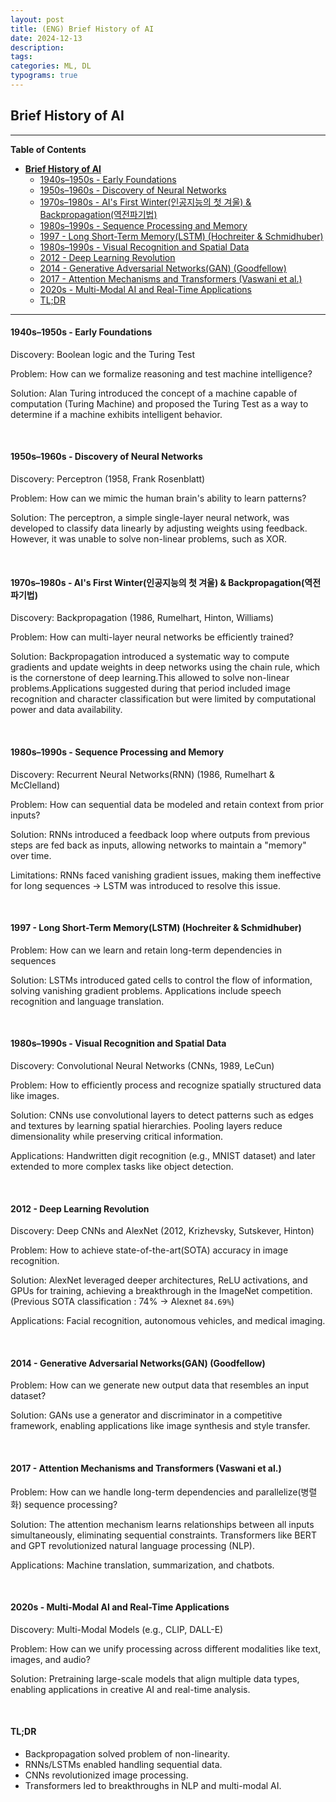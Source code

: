 ```yaml
---
layout: post
title: (ENG) Brief History of AI
date: 2024-12-13
description:
tags: 
categories: ML, DL
typograms: true
---
```


## **Brief History of AI**
---

**Table of Contents**
- [**Brief History of AI**](#brief-history-of-ai)
    - [1940s–1950s - Early Foundations](#1940s1950s---early-foundations)
    - [1950s–1960s - Discovery of Neural Networks](#1950s1960s---discovery-of-neural-networks)
    - [1970s–1980s - AI's First Winter(인공지능의 첫 겨울) \& Backpropagation(역전파기법)](#1970s1980s---ais-first-winter인공지능의-첫-겨울--backpropagation역전파기법)
    - [1980s–1990s - Sequence Processing and Memory](#1980s1990s---sequence-processing-and-memory)
    - [1997 - Long Short-Term Memory(LSTM) (Hochreiter \& Schmidhuber)](#1997---long-short-term-memorylstm-hochreiter--schmidhuber)
    - [1980s–1990s - Visual Recognition and Spatial Data](#1980s1990s---visual-recognition-and-spatial-data)
    - [2012 - Deep Learning Revolution](#2012---deep-learning-revolution)
    - [2014 - Generative Adversarial Networks(GAN) (Goodfellow)](#2014---generative-adversarial-networksgan-goodfellow)
    - [2017 - Attention Mechanisms and Transformers (Vaswani et al.)](#2017---attention-mechanisms-and-transformers-vaswani-et-al)
    - [2020s - Multi-Modal AI and Real-Time Applications](#2020s---multi-modal-ai-and-real-time-applications)
    - [TL;DR](#tldr)

---

#### 1940s–1950s - Early Foundations
Discovery: Boolean logic and the Turing Test

Problem: How can we formalize reasoning and test machine intelligence?

Solution: Alan Turing introduced the concept of a machine capable of computation (Turing Machine) and proposed the Turing Test as a way to determine if a machine exhibits intelligent behavior.

<br>

#### 1950s–1960s - Discovery of Neural Networks 

Discovery: Perceptron (1958, Frank Rosenblatt)

Problem: How can we mimic the human brain's ability to learn patterns?

Solution: The perceptron, a simple single-layer neural network, was developed to classify data linearly by adjusting weights using feedback. However, it was unable to solve non-linear problems, such as XOR.

<br>

#### 1970s–1980s - AI's First Winter(인공지능의 첫 겨울) & Backpropagation(역전파기법)

Discovery: Backpropagation (1986, Rumelhart, Hinton, Williams)

Problem: 
How can multi-layer neural networks be efficiently trained?

Solution: Backpropagation introduced a systematic way to compute gradients and update weights in deep networks using the chain rule, which is the cornerstone of deep learning.This allowed to solve  non-linear problems.Applications suggested during that period included image recognition and character classification but were limited by computational power and data availability.

<br>

#### 1980s–1990s - Sequence Processing and Memory 
Discovery: Recurrent Neural Networks(RNN) (1986, Rumelhart & McClelland)

Problem: How can sequential data be modeled and retain context from prior inputs?

Solution: RNNs introduced a feedback loop where outputs from previous steps are fed back as inputs, allowing networks to maintain a "memory" over time.

Limitations: RNNs faced vanishing gradient issues, making them ineffective for long sequences -> LSTM was introduced to resolve this issue.

<br>

#### 1997 - Long Short-Term Memory(LSTM) (Hochreiter & Schmidhuber)

Problem: How can we learn and retain long-term dependencies in sequences

Solution: LSTMs introduced gated cells to control the flow of information, solving vanishing gradient problems. Applications include speech recognition and language translation.

<br>

#### 1980s–1990s - Visual Recognition and Spatial Data

Discovery: Convolutional Neural Networks (CNNs, 1989, LeCun)

Problem: How to efficiently process and recognize spatially structured data like images.

Solution: CNNs use convolutional layers to detect patterns such as edges and textures by learning spatial hierarchies. Pooling layers reduce dimensionality while preserving critical information.

Applications: Handwritten digit recognition (e.g., MNIST dataset) and later extended to more complex tasks like object detection.

<br>

#### 2012 - Deep Learning Revolution

Discovery: Deep CNNs and AlexNet (2012, Krizhevsky, Sutskever, Hinton)

Problem: How to achieve state-of-the-art(SOTA) accuracy in image recognition.

Solution: AlexNet leveraged deeper architectures, ReLU activations, and GPUs for training, achieving a breakthrough in the ImageNet competition. (Previous SOTA classification : 74% -> Alexnet `84.69%`)

Applications: Facial recognition, autonomous vehicles, and medical imaging.

<br>

#### 2014 - Generative Adversarial Networks(GAN) (Goodfellow)

Problem: How can we generate new output data that resembles an input dataset?

Solution: GANs use a generator and discriminator in a competitive framework, enabling applications like image synthesis and style transfer.

<br>

#### 2017 - Attention Mechanisms and Transformers (Vaswani et al.)

Problem: How can we handle long-term dependencies and parallelize(병렬화) sequence processing?

Solution: The attention mechanism learns relationships between all inputs simultaneously, eliminating sequential constraints. Transformers like BERT and GPT revolutionized natural language processing (NLP).

Applications: Machine translation, summarization, and chatbots.

<br>

#### 2020s - Multi-Modal AI and Real-Time Applications

Discovery: Multi-Modal Models (e.g., CLIP, DALL-E)

Problem: How can we unify processing across different modalities like text, images, and audio?

Solution: Pretraining large-scale models that align multiple data types, enabling applications in creative AI and real-time analysis.

<br>

#### TL;DR

- Backpropagation solved problem of non-linearity.
- RNNs/LSTMs enabled handling sequential data.
- CNNs revolutionized image processing.
- Transformers led to breakthroughs in NLP and multi-modal AI.
